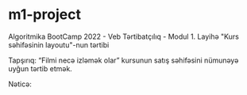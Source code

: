 # m1-project

Algoritmika BootCamp 2022 - Veb Tərtibatçılıq - Modul 1. Layihə "Kurs səhifəsinin layoutu"-nun tərtibi  

Tapşırıq: “Filmi necə izləmək olar” kursunun satış səhifəsini nümunəyə uyğun tərtib etmək.

Nəticə:



